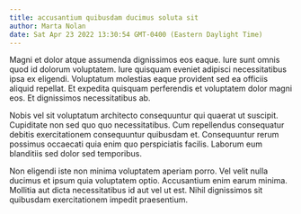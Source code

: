 ```yaml
---
title: accusantium quibusdam ducimus soluta sit
author: Marta Nolan
date: Sat Apr 23 2022 13:30:54 GMT-0400 (Eastern Daylight Time)
---
```

Magni et dolor atque assumenda dignissimos eos eaque. Iure sunt omnis quod id dolorum voluptatem. Iure quisquam eveniet adipisci necessitatibus ipsa ex eligendi. Voluptatum molestias eaque provident sed ea officiis aliquid repellat. Et expedita quisquam perferendis et voluptatem dolor magni eos. Et dignissimos necessitatibus ab.

 Nobis vel sit voluptatum architecto consequuntur qui quaerat ut suscipit. Cupiditate non sed quo quo necessitatibus. Cum repellendus consequatur debitis exercitationem consequuntur quibusdam et. Consequuntur rerum possimus occaecati quia enim quo perspiciatis facilis. Laborum eum blanditiis sed dolor sed temporibus.

 Non eligendi iste non minima voluptatem aperiam porro. Vel velit nulla ducimus et ipsum quia voluptatem optio. Accusantium enim earum minima. Mollitia aut dicta necessitatibus id aut vel ut est. Nihil dignissimos sit quibusdam exercitationem impedit praesentium.
